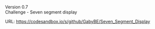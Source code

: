 Version 0.7 
<br>
Challenge - Seven segment display

URL: https://codesandbox.io/s/github/GabyBE/Seven_Segment_Display
